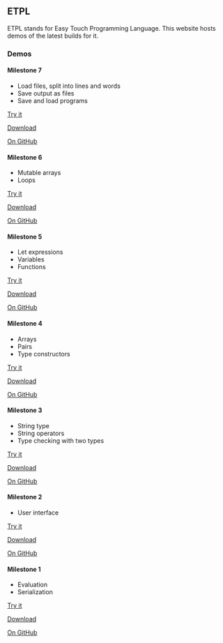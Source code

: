 ## ETPL

ETPL stands for Easy Touch Programming Language.
This website hosts demos of the latest builds for it.

### Demos

#### Milestone 7
* Load files, split into lines and words
* Save output as files
* Save and load programs

[Try it](demo/milestone7/)

[Download](https://github.com/dratini0/etpl/releases/download/milestone7/milestone7.zip)

[On GitHub](https://github.com/dratini0/etpl/releases/tag/milestone7)

#### Milestone 6
* Mutable arrays
* Loops

[Try it](demo/milestone6/)

[Download](https://github.com/dratini0/etpl/releases/download/milestone6/milestone6.zip)

[On GitHub](https://github.com/dratini0/etpl/releases/tag/milestone6)

#### Milestone 5
* Let expressions
* Variables
* Functions

[Try it](demo/milestone5/)

[Download](https://github.com/dratini0/etpl/releases/download/milestone5/milestone5.zip)

[On GitHub](https://github.com/dratini0/etpl/releases/tag/milestone5)

#### Milestone 4
* Arrays
* Pairs
* Type constructors

[Try it](demo/milestone4/)

[Download](https://github.com/dratini0/etpl/releases/download/milestone4/milestone4.zip)

[On GitHub](https://github.com/dratini0/etpl/releases/tag/milestone4)

#### Milestone 3
* String type
* String operators
* Type checking with two types

[Try it](demo/milestone3/)

[Download](https://github.com/dratini0/etpl/releases/download/milestone3/milestone3.zip)

[On GitHub](https://github.com/dratini0/etpl/releases/tag/milestone3)

#### Milestone 2
* User interface

[Try it](demo/milestone2/)

[Download](https://github.com/dratini0/etpl/releases/download/milestone2/milestone2.zip)

[On GitHub](https://github.com/dratini0/etpl/releases/tag/milestone2)

#### Milestone 1
* Evaluation
* Serialization

[Try it](demo/milestone1/)

[Download](https://github.com/dratini0/etpl/releases/download/milestone1/milestone1.zip)

[On GitHub](https://github.com/dratini0/etpl/releases/tag/milestone1)

